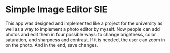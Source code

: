# Simple Image Editor SIE
This app was designed and implemented like a project for the university as well as a way to implement a photo editor by myself. Now people can add photos and edit them in four possible ways: to change brightness, color saturation, and sharpness and contrast. If it is needed, the user can zoom in on the photo. And in the end, save changes.
